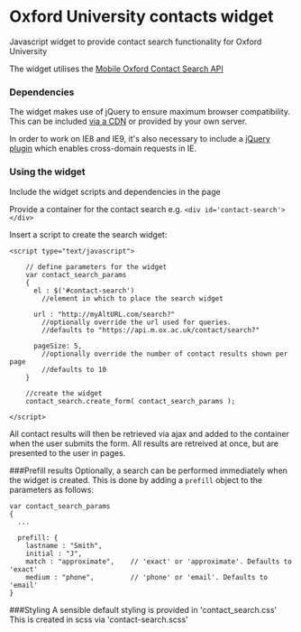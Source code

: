 # Oxford University contacts widget
Javascript widget to provide contact search functionality for Oxford University

The widget utilises the [Mobile Oxford Contact Search API](http://moxie-contacts.readthedocs.org/en/latest/)

### Dependencies
The widget makes use of jQuery to ensure maximum browser compatibility.
This can be included [via a CDN](https://ajax.googleapis.com/ajax/libs/jquery/2.1.3/jquery.min.js) or provided by your own server.

In order to work on IE8 and IE9, it's also necessary to include a [jQuery plugin](https://github.com/MoonScript/jQuery-ajaxTransport-XDomainRequest) which enables cross-domain requests in IE.

### Using the widget
Include the widget scripts and dependencies in the page

Provide a container for the contact search e.g. `<div id='contact-search'></div>`

Insert a script to create the search widget:

    <script type="text/javascript">

        // define parameters for the widget
        var contact_search_params
        {
          el : $('#contact-search')
            //element in which to place the search widget

          url : "http://myAltURL.com/search?"
            //optionally override the url used for queries.
            //defaults to "https://api.m.ox.ac.uk/contact/search?"

          pageSize: 5,
            //optionally override the number of contact results shown per page
            //defaults to 10
        }

        //create the widget
        contact_search.create_form( contact_search_params );

    </script>

All contact results will then be retrieved via ajax and added to the container when the user submits the form.
All results are retreived at once, but are presented to the user in pages.

###Prefill results
Optionally, a search can be performed immediately when the widget is created. This is done by adding a `prefill` object to the parameters as follows:

    var contact_search_params
    {
      ...

      prefill: {
        lastname : "Smith",
        initial : "J",
        match : "approximate",    // 'exact' or 'approximate'. Defaults to 'exact'
        medium : "phone",         // 'phone' or 'email'. Defaults to 'email'
    }

###Styling
A sensible default styling is provided in 'contact_search.css'
This is created in scss via 'contact-search.scss'

